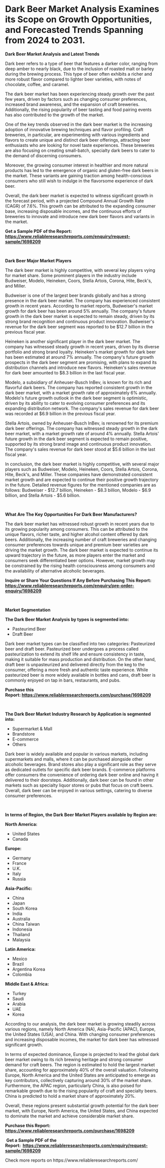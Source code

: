 <p><h1>Dark Beer Market Analysis Examines its Scope on Growth Opportunities, and Forecasted Trends Spanning from 2024 to 2031.</h1></p><p><strong>Dark Beer Market Analysis and Latest Trends</strong></p>
<p><p>Dark beer refers to a type of beer that features a darker color, ranging from deep amber to nearly black, due to the inclusion of roasted malt or barley during the brewing process. This type of beer often exhibits a richer and more robust flavor compared to lighter beer varieties, with notes of chocolate, coffee, and caramel.</p><p>The dark beer market has been experiencing steady growth over the past few years, driven by factors such as changing consumer preferences, increased brand awareness, and the expansion of craft breweries. Additionally, the rising popularity of beer tasting and food pairing events has also contributed to the growth of the market.</p><p>One of the key trends observed in the dark beer market is the increasing adoption of innovative brewing techniques and flavor profiling. Craft breweries, in particular, are experimenting with various ingredients and flavors to create unique and distinct dark beer offerings, attracting beer enthusiasts who are looking for novel taste experiences. These breweries are also focusing on creating small-batch, specialty dark beers to cater to the demand of discerning consumers.</p><p>Moreover, the growing consumer interest in healthier and more natural products has led to the emergence of organic and gluten-free dark beers in the market. These variants are gaining traction among health-conscious consumers who still wish to indulge in the flavorsome experience of dark beer.</p><p>Overall, the dark beer market is expected to witness significant growth in the forecast period, with a projected Compound Annual Growth Rate (CAGR) of 7.6%. This growth can be attributed to the expanding consumer base, increasing disposable incomes, and the continuous efforts of breweries to innovate and introduce new dark beer flavors and variants in the market.</p></p>
<p><strong>Get a Sample PDF of the Report:&nbsp; <a href="https://www.reliableresearchreports.com/enquiry/request-sample/1698209">https://www.reliableresearchreports.com/enquiry/request-sample/1698209</a></strong></p>
<p>&nbsp;</p>
<p><strong>Dark Beer Major Market Players</strong></p>
<p><p>The dark beer market is highly competitive, with several key players vying for market share. Some prominent players in the industry include Budweiser, Modelo, Heineken, Coors, Stella Artois, Corona, Hite, Beck's, and Miller.</p><p>Budweiser is one of the largest beer brands globally and has a strong presence in the dark beer market. The company has experienced consistent growth in recent years. According to market reports, Budweiser's market growth for dark beer has been around 5% annually. The company's future growth in the dark beer market is expected to remain steady, driven by its strong brand recognition and continuous product innovation. Budweiser's revenue for the dark beer segment was reported to be $12.7 billion in the previous fiscal year.</p><p>Heineken is another significant player in the dark beer market. The company has witnessed steady growth in recent years, driven by its diverse portfolio and strong brand loyalty. Heineken's market growth for dark beer has been estimated at around 7% annually. The company's future growth prospects in the dark beer segment are promising, with plans to expand its distribution channels and introduce new flavors. Heineken's sales revenue for dark beer amounted to $8.3 billion in the last fiscal year.</p><p>Modelo, a subsidiary of Anheuser-Busch InBev, is known for its rich and flavorful dark beers. The company has reported consistent growth in the dark beer market, with a market growth rate of approximately 6% annually. Modelo's future growth outlook in the dark beer segment is optimistic, driven by its ability to cater to evolving consumer preferences and its expanding distribution network. The company's sales revenue for dark beer was recorded at $6.9 billion in the previous fiscal year.</p><p>Stella Artois, owned by Anheuser-Busch InBev, is renowned for its premium dark beer offerings. The company has witnessed steady growth in the dark beer market, with a market growth rate of around 4% annually. Stella Artois' future growth in the dark beer segment is expected to remain positive, supported by its strong brand image and continuous product innovation. The company's sales revenue for dark beer stood at $5.6 billion in the last fiscal year.</p><p>In conclusion, the dark beer market is highly competitive, with several major players such as Budweiser, Modelo, Heineken, Coors, Stella Artois, Corona, Hite, Beck's, and Miller. These companies have demonstrated consistent market growth and are expected to continue their positive growth trajectory in the future. Detailed revenue figures for the mentioned companies are as follows: Budweiser - $12.7 billion, Heineken - $8.3 billion, Modelo - $6.9 billion, and Stella Artois - $5.6 billion.</p></p>
<p>&nbsp;</p>
<p><strong>What Are The Key Opportunities For Dark Beer Manufacturers?</strong></p>
<p><p>The dark beer market has witnessed robust growth in recent years due to its growing popularity among consumers. This can be attributed to the unique flavors, richer taste, and higher alcohol content offered by dark beers. Additionally, the increasing number of craft breweries and changing consumer preferences towards unique and premium beer varieties are driving the market growth. The dark beer market is expected to continue its upward trajectory in the future, as more players enter the market and consumers seek differentiated beer options. However, market growth may be constrained by the rising health consciousness among consumers and the availability of alternative alcoholic beverages.</p></p>
<p><strong>Inquire or Share Your Questions If Any Before Purchasing This Report: <a href="https://www.reliableresearchreports.com/enquiry/pre-order-enquiry/1698209">https://www.reliableresearchreports.com/enquiry/pre-order-enquiry/1698209</a></strong></p>
<p>&nbsp;</p>
<p><strong>Market Segmentation</strong></p>
<p><strong>The Dark Beer Market Analysis by types is segmented into:</strong></p>
<p><ul><li>Pasteurimd Beer</li><li>Draft Beer</li></ul></p>
<p><p>Dark beer market types can be classified into two categories: Pasteurized beer and draft beer. Pasteurized beer undergoes a process called pasteurization to extend its shelf life and ensure consistency in taste, making it suitable for mass production and distribution. On the other hand, draft beer is unpasteurized and delivered directly from the keg to the consumer, offering a more fresh and authentic taste experience. While pasteurized beer is more widely available in bottles and cans, draft beer is commonly enjoyed on tap in bars, restaurants, and pubs.</p></p>
<p><strong>Purchase this Report:&nbsp;<a href="https://www.reliableresearchreports.com/purchase/1698209">https://www.reliableresearchreports.com/purchase/1698209</a></strong></p>
<p>&nbsp;</p>
<p><strong>The Dark Beer Market Industry Research by Application is segmented into:</strong></p>
<p><ul><li>Supermarket & Mall</li><li>Brandstore</li><li>E-commerce</li><li>Others</li></ul></p>
<p><p>Dark beer is widely available and popular in various markets, including supermarkets and malls, where it can be purchased alongside other alcoholic beverages. Brand stores also play a significant role as they serve as dedicated outlets for specific dark beer brands. E-commerce platforms offer consumers the convenience of ordering dark beer online and having it delivered to their doorsteps. Additionally, dark beer can be found in other markets such as specialty liquor stores or pubs that focus on craft beers. Overall, dark beer can be enjoyed in various settings, catering to diverse consumer preferences.</p></p>
<p>&nbsp;</p>
<p><strong>In terms of Region, the Dark Beer Market Players available by Region are:</strong></p>
<p>
    <p> <strong> North America: </strong>
        <ul>
            <li>United States</li>
            <li>Canada</li>
        </ul>
        </p> 
    <p> <strong> Europe: </strong>
        <ul>
            <li>Germany</li>
            <li>France</li>
            <li>U.K.</li>
            <li>Italy</li>
            <li>Russia</li>
        </ul>
        </p> 
    <p> <strong> Asia-Pacific: </strong>
        <ul>
            <li>China</li>
            <li>Japan</li>
            <li>South Korea</li>
            <li>India</li>
            <li>Australia</li>
            <li>China Taiwan</li>
            <li>Indonesia</li>
            <li>Thailand</li>
            <li>Malaysia</li>
        </ul>
        </p> 
    <p> <strong> Latin America: </strong>
        <ul>
            <li>Mexico</li>
            <li>Brazil</li>
            <li>Argentina Korea</li>
            <li>Colombia</li>
        </ul>
        </p> 
    <p> <strong> Middle East & Africa: </strong>
        <ul>
            <li>Turkey</li>
            <li>Saudi</li>
            <li>Arabia</li>
            <li>UAE</li>
            <li>Korea</li>
        </ul>
    </p>
    </p>
<p><p>According to our analysis, the dark beer market is growing steadily across various regions, namely North America (NA), Asia-Pacific (APAC), Europe, the United States (USA), and China. With changing consumer preferences and increasing disposable incomes, the market for dark beer has witnessed significant growth.</p><p>In terms of expected dominance, Europe is projected to lead the global dark beer market owing to its rich brewing heritage and strong consumer demand for craft beers. The region is estimated to hold the largest market share, accounting for approximately 40% of the overall valuation. Following Europe, North America and the United States are anticipated to emerge as key contributors, collectively capturing around 30% of the market share. Furthermore, the APAC region, particularly China, is also poised for remarkable growth due to the rising popularity of craft and specialty beers. China is predicted to hold a market share of approximately 20%.</p><p>Overall, these regions present substantial growth potential for the dark beer market, with Europe, North America, the United States, and China expected to dominate the market and achieve considerable market share.</p></p>
<p><strong>Purchase this Report: <a href="https://www.reliableresearchreports.com/purchase/1698209">https://www.reliableresearchreports.com/purchase/1698209</a></strong></p>
<p>&nbsp;<strong>Get a Sample PDF of the Report:&nbsp;&nbsp;<a href="https://www.reliableresearchreports.com/enquiry/request-sample/1698209">https://www.reliableresearchreports.com/enquiry/request-sample/1698209</a></strong></p>
<p><strong></strong></p>
<p>Check more reports on https://www.reliableresearchreports.com/</p>